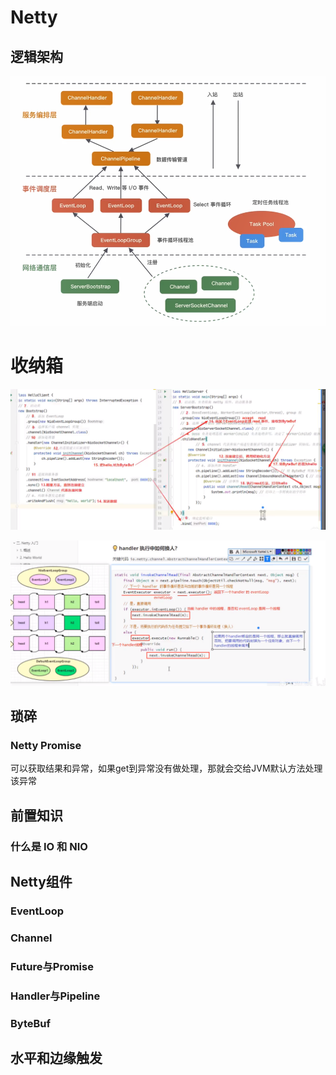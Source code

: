 # Netty



## 逻辑架构

![image-20220111211736050](images/Netty/image-20220111211736050.png)

















































# 收纳箱



![image-20211226144834537](images/Netty/image-20211226144834537.png)

![image-20211226160050426](images/Netty/image-20211226160050426.png)





## 琐碎

### Netty Promise

可以获取结果和异常，如果get到异常没有做处理，那就会交给JVM默认方法处理该异常







## 前置知识

### 什么是 **IO** 和 **NIO**





## Netty组件

### EventLoop

### Channel

### Future与Promise

### Handler与Pipeline

### ByteBuf





## 水平和边缘触发

